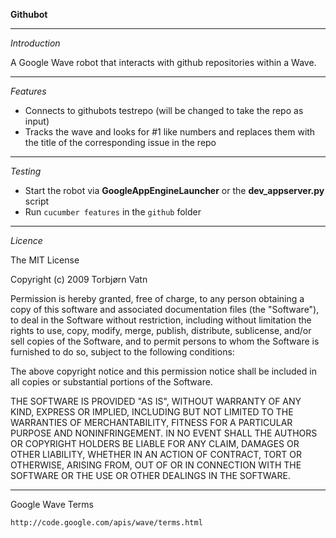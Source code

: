   **Githubot**

  --------------------------------------------------------------------
  *Introduction*
  
  A Google Wave robot that interacts with github repositories within a Wave.

  --------------------------------------------------------------------
  *Features*
  
  - Connects to githubots testrepo (will be changed to take the repo as input)
  - Tracks the wave and looks for #1 like numbers and replaces them with the title 
    of the corresponding issue in the repo
  
  --------------------------------------------------------------------
  *Testing*
  
  - Start the robot via **GoogleAppEngineLauncher** or the **dev_appserver.py** script
  - Run `cucumber features` in the `github` folder  
    
  --------------------------------------------------------------------
  
  *Licence*
  
  The MIT License

  Copyright (c) 2009 Torbjørn Vatn

  Permission is hereby granted, free of charge, to any person obtaining
  a copy of this software and associated documentation files (the
  "Software"), to deal in the Software without restriction, including
  without limitation the rights to use, copy, modify, merge, publish,
  distribute, sublicense, and/or sell copies of the Software, and to
  permit persons to whom the Software is furnished to do so, subject to
  the following conditions:

  The above copyright notice and this permission notice shall be
  included in all copies or substantial portions of the Software.

  THE SOFTWARE IS PROVIDED "AS IS", WITHOUT WARRANTY OF ANY KIND,
  EXPRESS OR IMPLIED, INCLUDING BUT NOT LIMITED TO THE WARRANTIES OF
  MERCHANTABILITY, FITNESS FOR A PARTICULAR PURPOSE AND
  NONINFRINGEMENT. IN NO EVENT SHALL THE AUTHORS OR COPYRIGHT HOLDERS BE
  LIABLE FOR ANY CLAIM, DAMAGES OR OTHER LIABILITY, WHETHER IN AN ACTION
  OF CONTRACT, TORT OR OTHERWISE, ARISING FROM, OUT OF OR IN CONNECTION
  WITH THE SOFTWARE OR THE USE OR OTHER DEALINGS IN THE SOFTWARE.
    
  --------------------------------------------------------------------
  Google Wave Terms
  
    http://code.google.com/apis/wave/terms.html